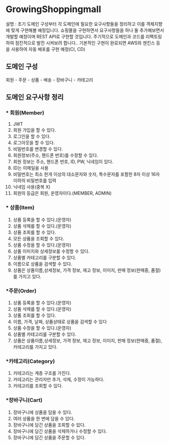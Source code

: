 # GrowingShoppingmall

설명 : 초기 도메인 구성부터 각 도메인에 필요한 요구사항들을 정리하고 이를 객체지향에 맞게 구현해볼 예정입니다. 쇼핑몰을 구현하면서 요구사항들을 하나 둘 추가해보면서 개발할 예정이며 REST API로 구현할 것입니다. 주기적으로 도메인과 코드를 리팩토링하여 점진적으로 발전 시켜보려 합니다..
기본적인 구현이 완료되면 AWS와 젠킨스 등을 사용하여 자동 배포를 구현 예정(CI, CD)

## 도메인 구성
 회원 - 주문 - 상품 - 배송 - 장바구니 - 카테고리
 
## 도메인 요구사항 정리
### * 회원(Member)
 1) JWT
 2) 회원 가입을 할 수 있다.
 3) 로그인을 할 수 있다.
 4) 로그아웃을 할 수 있다.
 5) 비밀번호를 변경할 수 있다.
 6) 회원정보(주소, 핸드폰 번호)를 수정할 수 있다.
 7) 회원 정보는 주소, 핸드폰 번호, ID, PW, 닉네임이 있다.
 8) ID는 이메일을 사용
 9) 비밀번호는 최소 한개 이상의 대소문자와 숫자, 특수문자를 포함한 8자 이상 16자 이하의 비밀번호를 입력
 10) 닉네임 사용(중복 X)
 11) 회원의 등급은 회원, 운영자이다.(MEMBER, ADMIN)

### * 상품(Item)
 1) 상품 등록을 할 수 있다.(운영자)
 2) 상품 삭제를 할 수 있다.(운영자)
 3) 상품 조회를 할 수 있다.
 4) 모든 상품을 조회할 수 있다.
 5) 상품 수정을 할 수 있다.(운영자)
 6) 상품 이미지와 상세정보를 수정할 수 있다.
 7) 상품별 카테고리를 구분할 수 있다. 
 8) 이름으로 상품을 검색할 수 있다. 
 9) 상품은 상품이름,상세정보, 가격 정보, 재고 정보, 이미지, 판매 정보(판매중, 품절)를 가지고 있다. 

### *주문(Order)
1) 상품 등록을 할 수 있다.(운영자)
2) 상품 삭제를 할 수 있다.(운영자)
3) 상품 조회를 할 수 있다.
4) 이름, 가격, 날짜, 상품상태로 상품을 검색할 수 있다
5) 상품 수정을 할 수 있다.(운영자)
6) 상품별 카테고리를 구분할 수 있다.
7) 상품은 상품이름,상세정보, 가격 정보, 재고 정보, 이미지, 판매 정보(판매중, 품절), 카테고리를 가지고 있다.

### *카테고리(Category)
1) 카테고리는 계층 구조를 가진다. 
2) 카테고리는 관리자만 추가, 삭제, 수정이 가능하다.
 3) 카테고리를 조회할 수 있다. 

### *장바구니(Cart)
1) 장바구니에 상품을 담을 수 있다.
2) 여러 상품을 한 번에 담을 수 있다. 
3) 장바구니에 담긴 상품을 조회할 수 있다.
4) 장바구니에 담긴 상품을 삭제하거나 수정할 수 있다.
 5) 장바구니에 담긴 상품을 주문할 수 있다.


